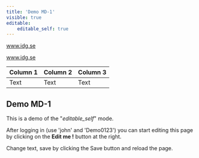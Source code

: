 ```yaml
---
title: 'Demo MD-1'
visible: true
editable:
    editable_self: true
---
```


www.idg.se

www.idg.se


| Column 1 | Column 2 | Column 3 |
| -------- | -------- | -------- |
| Text     | Text     | Text     |

## Demo MD-1

This is a demo of the "<i>editable_self</i>" mode.

After logging in (use 'john' and 'Demo0123') you can start editing this page by clicking on the <b>Edit me !</b> button at the right.

Change text, save by clicking the Save button and reload the page.
